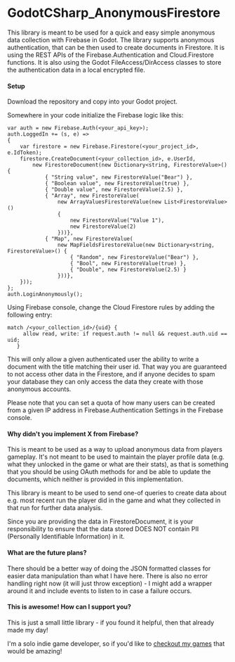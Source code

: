 # GodotCSharp\_AnonymousFirestore

This library is meant to be used for a quick and easy simple anonymous data collection with Firebase in Godot.
The library supports anonymous authentication, that can be then used to create documents in Firestore.
It is using the REST APIs of the Firebase.Authentication and Cloud.Firestore functions.
It is also using the Godot FileAccess/DirAccess classes to store the authentication data in a local encrypted file.

#### Setup
Download the repository and copy into your Godot project.

Somewhere in your code initialize the Firebase logic like this:
```
var auth = new Firebase.Auth(<your_api_key>);
auth.LoggedIn += (s, e) =>
{
	var firestore = new Firebase.Firestore(<your_project_id>, e.IdToken);
	firestore.CreateDocument(<your_collection_id>, e.UserId,
		new FirestoreDocument(new Dictionary<string, FirestoreValue>() {
			{ "String value", new FirestoreValue("Bear") },
			{ "Boolean value", new FirestoreValue(true) },
			{ "Double value", new FirestoreValue(2.5) },
			{ "Array", new FirestoreValue(
				new ArrayValuesFirestoreValue(new List<FirestoreValue>()
				{
					new FirestoreValue("Value 1"),
					new FirestoreValue(2)
				}))},
			{ "Map", new FirestoreValue(
				new MapFieldsFirestoreValue(new Dictionary<string, FirestoreValue>() {
					{ "Random", new FirestoreValue("Bear") },
					{ "Bool", new FirestoreValue(true) },
					{ "Double", new FirestoreValue(2.5) }
				}))},
	}));
};
auth.LoginAnonymously();

```

Using Firebase console, change the Cloud Firestore rules by adding the following entry:
```
match /<your_collection_id>/{uid} {
     allow read, write: if request.auth != null && request.auth.uid == uid;
   }
```

This will only allow a given authenticated user the ability to write a document with the title matching their user id. That way you are guaranteed to not access other data in the Firestore, and if anyone decides to spam your database they can only access the data they create with those anonymous accounts.

Please note that you can set a quota of how many users can be created from a given IP address in Firebase.Authentication Settings in the Firebase console.

#### Why didn't you implement X from Firebase?

This is meant to be used as a way to upload anonymous data from players gameplay. It's not meant to be used to maintain the player profile data (e.g. what they unlocked in the game or what are their stats), as that is something that you should be using OAuth methods for and be able to update the documents, which neither is provided in this implementation.

This library is meant to be used to send one-of queries to create data about e.g. most recent run the player did in the game and what they collected in that run for further data analysis.

Since you are providing the data in FirestoreDocument, it is your responsibility to ensure that the data stored DOES NOT contain PII (Personally Identifiable Information) in it.

#### What are the future plans?

There should be a better way of doing the JSON formatted classes for easier data manipulation than what I have here. There is also no error handling right now (it will just throw exception) - I might add a wrapper around it and include events to listen to in case a failure occurs.

#### This is awesome! How can I support you?

This is just a small little library - if you found it helpful, then that already made my day!

I'm a solo indie game developer, so if you'd like to [checkout my games](https://store.steampowered.com/search/?developer=Rainier%20Interactive) that would be amazing!

